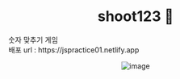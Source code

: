 <h1 align="center">shoot123 🚀</h1>
숫자 맞추기 게임<br>
배포 url : https://jspractice01.netlify.app
<div align="center">


![image](https://github.com/hhhyeon97/JSproject01/assets/148893126/aadb762c-79f2-4679-9c85-594a195bbabc)

</div>

